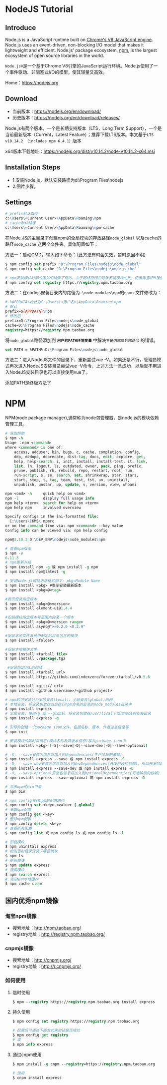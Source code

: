 # NodeJS Tutorial

## Introduce
Node.js is a JavaScript runtime built on [Chrome's V8 JavaScript engine](https://developers.google.com/v8/). Node.js uses an event-driven, non-blocking I/O model that makes it lightweight and efficient. Node.js' package ecosystem, [npm](https://www.npmjs.com/), is the largest ecosystem of open source libraries in the world.

`Node.js®`是一个基于Chrome V8引擎的JavaScript运行环境。Node.js使用了一个事件驱动、非阻塞式I/O的模型，使其轻量又高效。

Home：https://nodejs.org
## Download
- 当前版本：https://nodejs.org/en/download/
- 历史版本：https://nodejs.org/en/download/releases/

Node.js有两个版本，一个是长期支持版本（LTS，Long Term Support），一个是当前最新版本（Current，Latest Feature）；推荐下载LTS版本。本文基于`LTS v10.14.2 （includes npm 6.4.1）`版本 

x64版本下载地址：https://nodejs.org/dist/v10.14.2/node-v10.14.2-x64.msi
## Installation Steps
- 1.安装Node.js，默认安装路径为d:\Program Files\nodejs
- 2.图片步骤。
## Settings
```tcl
# prefix默认路径
c:\Users\<Current User>\AppData\Roaming\npm
# cache默认路径
c:\Users\<Current User>\AppData\Roaming\npm-cache
```

​        在Node.JS的主目录下创建npm的全局模块的存放路径`node_global` 以及cache的路径`node_cache` 这两个文件夹。具体配置如下：

  方法一：启动CMD，输入如下命令：（此方法有时会失效，暂时原因不明）

```tcl
$ npm config set prefix "D:\Program Files\nodejs\node_global"
$ npm config set cache "D:\Program Files\nodejs\node_cache"

# npm安装模块时都去国外的镜像下载的，由于网络原因会导致安装模块失败，使用淘宝NPM镜像
$ npm config set registry https://registry.npm.taobao.org
```

  方法二：在nodejs安装目录内的路径为`.\node_modules\npm`的`npmrc`文件修改为：

```tcl
# %APPDATA%地址为C:\Users\<用户名>\AppData\Roaming\npm
# 默认
prefix=${APPDATA}\npm
# 修改后
prefix=D:\Program Files\nodejs\node_global
cache=D:\Program Files\nodejs\node_cache
registry=https://registry.npm.taobao.org
```

将`node_global`路径添加到 **`用户的PATH环境变量`** 中解决`不是内部或外部命令` 的错误。

```tcl
set PATH = %PATH%;D:\Program Files\nodejs\node_global
```

方法二：进入NodeJS文件的目录下，重新尝试vue -V。如果还是不行，管理员模式再次进入NodeJS安装目录尝试vue -V命令，上述方法一旦成功，以后就不用进入NodeJS安装目录也可以直接使用vue了。

添加PATH是终极方法了

# NPM
NPM(node package manager),通常称为node包管理器，是node.js的模块依赖管理工具。

```tcl
# 获取帮助
$ npm -h
Usage ：npm <command>
where <command> is one of:
    access, adduser, bin, bugs, c, cache, completion, config,
    ddp, dedupe, deprecate, dist-tag, docs, edit, explore, get,
    help, help-search, i, init, install, install-test, it, link,
    list, ln, logout, ls, outdated, owner, pack, ping, prefix,
    prune, publish, rb, rebuild, repo, restart, root, run,
    run-script, s, se, search, set, shrinkwrap, star, stars,
    start, stop, t, tag, team, test, tst, un, uninstall,
    unpublish, unstar, up, update, v, version, view, whoami

npm <cmd> -h     quick help on <cmd>
npm -l           display full usage info
npm help <term>  search for help on <term>
npm help npm     involved overview

Specify configs in the ini-formatted file:
  C:\Users\IKMS\.npmrc
or on the command line via: npm <command> --key value
Config info can be viewed via: npm help config

npm@3.10.3 D:\DEV_ENV\nodejs\node_modules\npm

# 查看npm版本
$ npm -v
6.11.3
# npm更新升级
$ npm install npm -g 或 npm install -g npm
$ npm install npm@latest -g

# 安装Node.js模块语法格式如下: pkg=Module Name
$ npm install <pkg> #表示安装最新版本
$ npm install <pkg>@<tag>

#表示安装指定版本
$ npm install <pkg>@<version> 
$ npm install element-ui@1.4.4

#安装模块指定版本号范围内的某一个版本
$ npm install <pkg>@<version range> 
$ npm install async@">=0.2.0 <0.2.9"

#安装本地文件系统中制定的目录包含的模块
$ npm install <folder>        

#安装本地模块文件
$ npm install <tarball file>  
$ npm install ./package.tgz

 #安装指定URL的模块
$ npm install <tarball url>  
$ npm install https://github.com/indexzero/forever/tarball/v0.5.6

$ npm install <git:// url>
$ npm install <github username>/<github project>

# npm的包安装分为本地安装(local)、全局安装(global)两种
# 本地安装，将安装包放在当前执行npm命令的目录的node_modules目录中
$ npm install express 
# 全局安装，使用-g 或 --global 将安装包放在/usr/local下或你node的安装目录
$ npm install express -g 

# 引导你创建一个package.json文件，包括名称、版本、作者这些信息等
$ npm init

# 安装模块的同时将信息(模块名称及其版本信息)写入package.json中
$ npm install <pkg> [-S|--save|-D|--save-dev|-O|--save-optional] 

# -S, --save安装包信息将加入到dependencies(生产阶段的依赖)
$ npm install express --save 或 npm install express -S
# -D, --save-dev安装包信息将加入到devDependencies(开发阶段的依赖)，所以开发阶段一般使用它
$ npm install express --save-dev 或 npm install express -D
# -O, --save-optional安装包信息将加入到optionalDependencies(可选阶段的依赖)
$ npm install express --save-optional 或 npm install express -O

# 显示npm的bin目录
$ npm bin

# npm config管理npm的配置路径
$ npm config set <key> <value> [-global]
# 获取npm配置
$ npm config get <key>
# 删除npm配置
$ npm config delete <key>
# 查看所有配置
$ npm config list 或 npm config ls 或 npm config ls -l

# 卸载模块
$ npm uninstall express
# 检测当前目录安装了哪些模块
$ npm ls
# 更新模块
$ npm update express
# 搜索模块
$ npm search express
# 清空NPM本地缓存
$ npm cache clear
```

## 国内优秀npm镜像

### 淘宝npm镜像

* 搜索地址：http://npm.taobao.org/
* registry地址：http://registry.npm.taobao.org/

### cnpmjs镜像

* 搜索地址：http://cnpmjs.org/
* registry地址：http://r.cnpmjs.org/

### 如何使用

1. 临时使用

   ```tcl
   $ npm --registry https://registry.npm.taobao.org install express
   ```

2. 持久使用

   ```tcl
   $ npm config set registry https://registry.npm.taobao.org

   # 配置后可通过下面方式来验证是否成功
   $ npm config get registry
   # 或
   $ npm info express
   ```

3. 通过cnpm使用

   ```tcl
   $ npm install -g cnpm --registry=https://registry.npm.taobao.org

   # 使用
   $ cnpm install express
   ```



